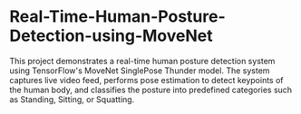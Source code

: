 # Real-Time-Human-Posture-Detection-using-MoveNet
This project demonstrates a real-time human posture detection system using TensorFlow's MoveNet SinglePose Thunder model. The system captures live video feed, performs pose estimation to detect keypoints of the human body, and classifies the posture into predefined categories such as Standing, Sitting, or Squatting.
